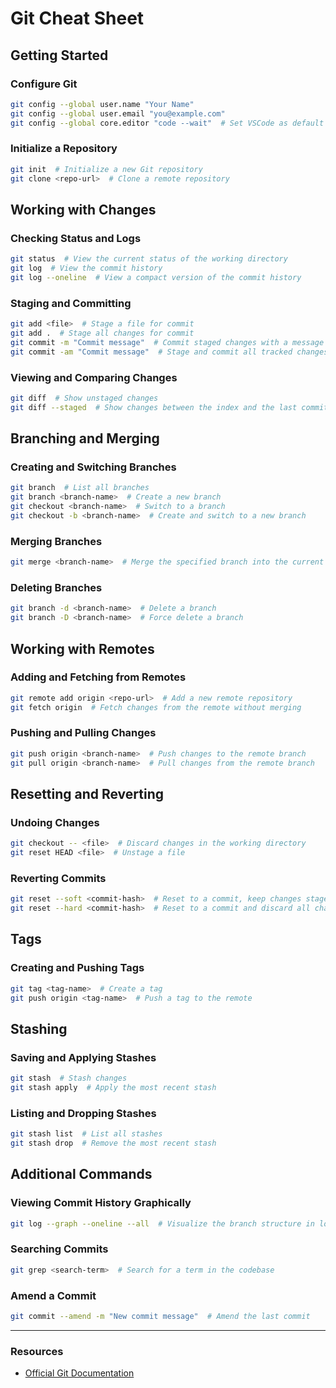 # Git Cheat Sheet

## Getting Started

### Configure Git

```bash
git config --global user.name "Your Name"
git config --global user.email "you@example.com"
git config --global core.editor "code --wait"  # Set VSCode as default editor
```

### Initialize a Repository

```bash
git init  # Initialize a new Git repository
git clone <repo-url>  # Clone a remote repository
```

## Working with Changes

### Checking Status and Logs

```bash
git status  # View the current status of the working directory
git log  # View the commit history
git log --oneline  # View a compact version of the commit history
```

### Staging and Committing

```bash
git add <file>  # Stage a file for commit
git add .  # Stage all changes for commit
git commit -m "Commit message"  # Commit staged changes with a message
git commit -am "Commit message"  # Stage and commit all tracked changes
```

### Viewing and Comparing Changes

```bash
git diff  # Show unstaged changes
git diff --staged  # Show changes between the index and the last commit
```

## Branching and Merging

### Creating and Switching Branches

```bash
git branch  # List all branches
git branch <branch-name>  # Create a new branch
git checkout <branch-name>  # Switch to a branch
git checkout -b <branch-name>  # Create and switch to a new branch
```

### Merging Branches

```bash
git merge <branch-name>  # Merge the specified branch into the current branch
```

### Deleting Branches

```bash
git branch -d <branch-name>  # Delete a branch
git branch -D <branch-name>  # Force delete a branch
```

## Working with Remotes

### Adding and Fetching from Remotes

```bash
git remote add origin <repo-url>  # Add a new remote repository
git fetch origin  # Fetch changes from the remote without merging
```

### Pushing and Pulling Changes

```bash
git push origin <branch-name>  # Push changes to the remote branch
git pull origin <branch-name>  # Pull changes from the remote branch
```

## Resetting and Reverting

### Undoing Changes

```bash
git checkout -- <file>  # Discard changes in the working directory
git reset HEAD <file>  # Unstage a file
```

### Reverting Commits

```bash
git reset --soft <commit-hash>  # Reset to a commit, keep changes staged
git reset --hard <commit-hash>  # Reset to a commit and discard all changes
```

## Tags

### Creating and Pushing Tags

```bash
git tag <tag-name>  # Create a tag
git push origin <tag-name>  # Push a tag to the remote
```

## Stashing

### Saving and Applying Stashes

```bash
git stash  # Stash changes
git stash apply  # Apply the most recent stash
```

### Listing and Dropping Stashes

```bash
git stash list  # List all stashes
git stash drop  # Remove the most recent stash
```

## Additional Commands

### Viewing Commit History Graphically

```bash
git log --graph --oneline --all  # Visualize the branch structure in logs
```

### Searching Commits

```bash
git grep <search-term>  # Search for a term in the codebase
```

### Amend a Commit

```bash
git commit --amend -m "New commit message"  # Amend the last commit
```

---

### Resources

- [Official Git Documentation](https://git-scm.com/doc)
